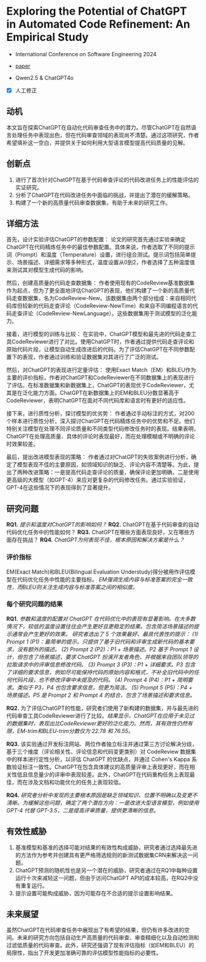 # Exploring the Potential of ChatGPT in Automated Code Refinement: An Empirical Study

- International Conference on Software Engineering 2024

- [paper](https://arxiv.org/pdf/2309.08221)

- Qwen2.5 & ChatGPT4o

- [x] 人工修正

## 动机

本文旨在探索ChatGPT在自动化代码审查任务中的潜力。尽管ChatGPT在自然语言处理任务中表现出色，但在代码审查领域的表现尚不清楚。通过这项研究，作者希望填补这一空白，并提供关于如何利用大型语言模型提高代码质量的见解。

## 创新点

1. 进行了首次针对ChatGPT在基于代码审查评论的代码改进任务上的性能评估的实证研究。
2. 分析了ChatGPT在代码改进任务中面临的挑战，并提出了潜在的缓解策略。
3. 构建了一个新的高质量代码审查数据集，有助于未来的研究工作。

## 详细方法

首先，设计实验评估ChatGPT的参数配置：
论文的研究首先通过实验来确定ChatGPT在代码精炼任务中的最佳参数配置。具体来说，作者选取了不同的提示词（Prompt）和温度（Temperature）设置，进行组合测试。提示词包括简单提示、场景描述、详细需求等多种形式，温度设置从0到2，作者选择了五种温度值来测试其对模型生成代码的影响。

然后，创建高质量的代码走查数据集：
作者使用现有的CodeReview基准数据集作为起点，但为了更全面地评估ChatGPT的表现，他们构建了一个新的高质量代码走查数据集，名为CodeReview-New。该数据集由两个部分组成：来自相同代码库但较新的代码走查评论（CodeReview-NewTime）和来自不同编程语言的代码走查评论（CodeReview-NewLanguage）。这些数据集用于测试模型的泛化能力。

接着，进行模型的训练与比较：
在实验中，ChatGPT模型和最先进的代码走查工具CodeReviewer进行了对比。使用ChatGPT时，作者通过提供代码走查评论和原始代码片段，让模型自动生成改进后的代码。为了评估ChatGPT在不同参数配置下的表现，作者通过训练和验证数据集对其进行了广泛的测试。

然后，对ChatGPT的表现进行定量评估：
使用Exact Match（EM）和BLEU作为主要的评价指标，作者对ChatGPT和CodeReviewer在不同数据集上的表现进行了评估。在标准数据集和新数据集上，ChatGPT的表现优于CodeReviewer，尤其是在泛化能力方面。ChatGPT在新数据集上的EM和BLEU分数显著高于CodeReviewer，表明ChatGPT在面对不同代码库和语言时有更好的适应性。

接下来，进行质性分析，探讨模型的优劣势：
作者通过手动标注的方式，对200个样本进行质性分析，深入探讨ChatGPT在代码精炼任务中的优势和不足。他们特别关注模型在处理不同评论质量和不同类型代码修改任务时的表现。结果表明，ChatGPT在处理高质量、具体的评论时表现最好，而在处理模糊或不明确的评论时效果较差。

最后，提出改进模型表现的策略：
作者通过对ChatGPT的失败案例进行分析，确定了模型表现不佳的主要原因，如领域知识的缺乏、评论内容不清楚等。为此，提出了两种改进策略：一是提高代码走查评论的质量，确保评论更加明确，二是使用更高级的大模型（如GPT-4）来应对更复杂的代码修改任务。通过实验验证，GPT-4在这些情况下的表现得到了显著提升。

## 研究问题

**RQ1.** *提示和温度对ChatGPT的影响如何？*
**RQ2.** ChatGPT在基于代码审查的自动代码优化任务中的性能如何？
**RQ3.** ChatGPT在哪些方面表现良好，又在哪些方面存在挑战？
**RQ4.** *ChatGPT为何表现不佳，根本原因和解决方案是什么？*

### 评价指标

EM(Exact Match)和BLEU(Bilingual Evaluation Understudy)得分被用作评估模型在代码优化任务中性能的主要指标。
*EM强调生成内容与标准答案的完全一致性，而BLEU则关注生成内容与标准答案之间的相似度。*

### 每个研究问题的结果

**RQ1.** *参数和温度的配置对 ChatGPT 在代码优化中的表现有显著影响。在大多数情况下，较低的温度设置往往会产生更好且更稳定的结果。包含简洁场景描述的提示通常会产生更好的效果。
研究者选出了 5 个效果最好、最具代表性的提示：
(1) Prompt 1 (P1)：最简单的提示。只提供了基于旧代码和评审生成新代码的基本要求，没有额外的描述。
(2) Prompt 2 (P2)：P1 + 场景描述。P2 基于 Prompt 1 设计，但包含了场景描述，要求 ChatGPT 扮演开发者角色，并根据来自团队领导的拉取请求中的评审信息修改代码。
(3) Prompt 3 (P3)：P1 + 详细要求。P3 包含了详细的要求信息，例如尽可能保持代码的原始内容和格式，不补全旧代码中的任何代码片段，也不修改评审中未提及的代码。
(4) Prompt 4 (P4)：P1 + 简明要求。类似于 P3，P4 也包含要求信息，但更为简洁。
(5) Prompt 5 (P5)：P4 + 场景描述。P5 是 Prompt 2 和 Prompt 4 的结合，包含了场景描述和要求信息。*

**RQ2.** 为了评估ChatGPT的性能，研究者们使用了新构建的数据集，并与最先进的代码审查工具CodeReviewer进行了比较。*结果显示，ChatGPT在应用于未见过的数据集时，表现出比CodeReviewer更好的泛化能力。然而，其有效性仍然有限，EM-trim和BLEU-trim分数仅为 22.78 和 76.55。*

**RQ3.** 该实验通过开发标注网站、两位作者独立标注并通过第三方讨论解决分歧，基于三个维度（评论相关性、评论信息和代码变更类别）对 CodeReview 数据集中的样本进行定性分析，以评估 ChatGPT 的优缺点，并通过 Cohen's Kappa 系数验证标注一致性。ChatGPT在包含具体建议的高质量评审上表现更好，而在相关性低且信息量少的评审中表现较差。此外，ChatGPT在代码重构任务上表现最佳，而在涉及文档和功能优化的任务上表现较低。

**RQ4.** *研究者分析中发现的主要根本原因是缺乏领域知识、位置不明确以及变更不清晰。为缓解这些问题，确定了两个潜在方向：一是改进大型语言模型，例如使用 GPT-4 代替 GPT-3.5，二是提高评审质量，提供更清晰的信息。*

## 有效性威胁

1. 基准模型和基准的选择可能对结果的有效性构成威胁，研究者通过选择最先进的方法作为参考并创建具有更严格筛选规则的新测试数据集CRN来解决这一问题。
2. ChatGPT预测的随机性也是另一个潜在的威胁，研究者通过在RQ1中每种设置运行十次来减轻这一问题，但由于访问ChatGPT API的成本较高，在RQ2中没有重复运行。
3. 提示设置可能构成威胁，因为可能存在不合适的提示设置影响结果。

## 未来展望

虽然ChatGPT在代码审查任务中展现出了有希望的结果，但仍有许多改进的空间。未来的研究方向包括自动生产高质量的代码审查、审查精细化以及自动检测和过滤低质量的代码审查。此外，研究还强调了现有评估指标（如EM和BLEU）的局限性，指出了开发更加准确可靠的评估模型性能指标的必要性。
